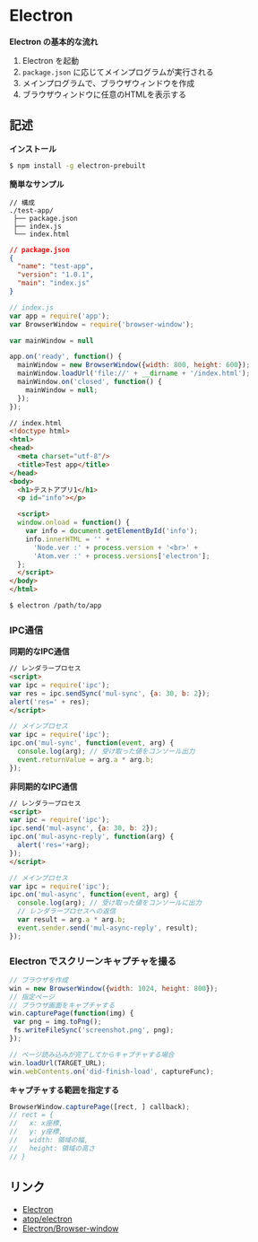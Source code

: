 Electron
========

__Electron の基本的な流れ__

1. Electron を起動
2. `package.json` に応じてメインプログラムが実行される
3. メインプログラムで、ブラウザウィンドウを作成
4. ブラウザウィンドウに任意のHTMLを表示する

記述
-----

__インストール__  

```bash
$ npm install -g electron-prebuilt
```

__簡単なサンプル__

```
// 構成
./test-app/
 ├── package.json
 ├── index.js
 └── index.html
```

```json
// package.json
{
  "name": "test-app",
  "version": "1.0.1",
  "main": "index.js"
}
```

```javascript
// index.js
var app = require('app');
var BrowserWindow = require('browser-window');

var mainWindow = null

app.on('ready', function() {
  mainWindow = new BrowserWindow({width: 800, height: 600});
  mainWindow.loadUrl('file://' + __dirname + '/index.html');
  mainWindow.on('closed', function() {
    mainWindow = null;
  });
});
```

```html
// index.html
<!doctype html>
<html>
<head>
  <meta charset="utf-8"/>
  <title>Test app</title>
</head>
<body>
  <h1>テストアプリ1</h1>
  <p id="info"></p>

  <script>
  window.onload = function() {
    var info = document.getElementById('info');
    info.innerHTML = '' +
      'Node.ver :' + process.version + '<br>' +
      'Atom.ver :' + process.versions['electron'];
  };
  </script>
</body>
</html>
```


```bash
$ electron /path/to/app
```

### IPC通信

__同期的なIPC通信__  

```html
// レンダラープロセス
<script>
var ipc = require('ipc');
var res = ipc.sendSync('mul-sync', {a: 30, b: 2});
alert('res=' + res);
</script>
```

```javascript
// メインプロセス
var ipc = require('ipc');
ipc.on('mul-sync', function(event, arg) {
  console.log(arg); // 受け取った値をコンソール出力
  event.returnValue = arg.a * arg.b;
});
```

__非同期的なIPC通信__  

```html
// レンダラープロセス
<script>
var ipc = require('ipc');
ipc.send('mul-async', {a: 30, b: 2});
ipc.on('mul-async-reply', function(arg) {
  alert('res='+arg);
});
</script>
```

```javascript
// メインプロセス
var ipc = require('ipc');
ipc.on('mul-async', function(event, arg) {
  console.log(arg); // 受け取った値をコンソールに出力
  // レンダラープロセスへの返信
  var result = arg.a * arg.b;
  event.sender.send('mul-async-reply', result);
});
```


### Electron でスクリーンキャプチャを撮る

```javascript
// ブラウザを作成
win = new BrowserWindow({width: 1024, height: 800});
// 指定ページ
// ブラウザ画面をキャプチャする
win.capturePage(function(img) {
 var png = img.toPng();
 fs.writeFileSync('screenshot.png', png);
});

// ページ読み込みが完了してからキャプチャする場合
win.loadUrl(TARGET_URL);
win.webContents.on('did-finish-load', captureFunc);
```

__キャプチャする範囲を指定する__  

```javascript
BrowserWindow.capturePage([rect, ] callback);
// rect = {
//   x: x座標,
//   y: y座標,
//   width: 領域の幅,
//   height: 領域の高さ
// }
```

リンク
------

- [Electron](http://electron.atom.io/)
- [atop/electron](https://github.com/atom/electron)
- [Electron/Browser-window](https://github.com/atom/electron/blob/master/docs/api/browser-window.md)


